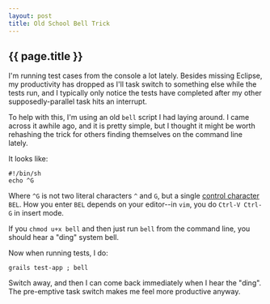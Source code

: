 ```yaml
---
layout: post
title: Old School Bell Trick
---
```


<h2>{{ page.title }}</h2>

I'm running test cases from the console a lot lately. Besides missing Eclipse, my productivity has dropped as I'll task switch to something else while the tests run, and I typically only notice the tests have completed after my other supposedly-parallel task hits an interrupt.

To help with this, I'm using an old `bell` script I had laying around. I came across it awhile ago, and it is pretty simple, but I thought it might be worth rehashing the trick for others finding themselves on the command line lately.

It looks like:

    #!/bin/sh
    echo ^G

Where `^G` is not two literal characters `^` and `G`, but a single [control character][1] `BEL`. How you enter `BEL` depends on your editor--in `vim`, you do `Ctrl-V Ctrl-G` in insert mode.

If you `chmod u+x bell` and then just run `bell` from the command line, you should hear a "ding" system bell.

Now when running tests, I do:

    grails test-app ; bell

Switch away, and then I can come back immediately when I hear the "ding". The pre-emptive task switch makes me feel more productive anyway.

[1]: http://www.bo.infn.it/alice/alice-doc/mll-doc/linux/vi-ex/node15.html

